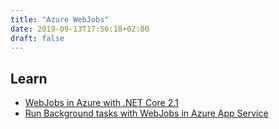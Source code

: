 ```yaml
---
title: "Azure WebJobs"
date: 2019-09-13T17:56:18+02:00
draft: false
---
```


## Learn

- [WebJobs in Azure with .NET Core 2.1](https://blogs.msdn.microsoft.com/azuredev/2018/08/22/webjobs-in-azure-with-net-core-2-1/)
- [Run Background tasks with WebJobs in Azure App Service](https://docs.microsoft.com/en-us/azure/app-service/webjobs-create)
